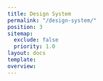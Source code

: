 ```yaml
---
title: Design System
permalink: "/design-system/"
position: 3
sitemap:
  exclude: false
  priority: 1.0
layout: docs
template: 
overview: 
---
```


